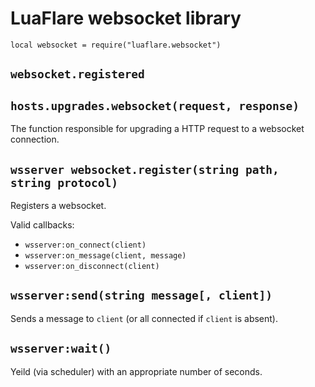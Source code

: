 # LuaFlare websocket library

`local websocket = require("luaflare.websocket")`

## `websocket.registered`

## `hosts.upgrades.websocket(request, response)`

The function responsible for upgrading a HTTP request to a websocket connection.

## `wsserver websocket.register(string path, string protocol)`

Registers a websocket.

Valid callbacks:

- `wsserver:on_connect(client)`
- `wsserver:on_message(client, message)`
- `wsserver:on_disconnect(client)`

## `wsserver:send(string message[, client])`

Sends a message to `client` (or all connected if `client` is absent).

## `wsserver:wait()`

Yeild (via scheduler) with an appropriate number of seconds.


